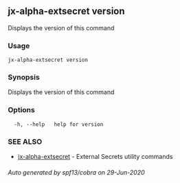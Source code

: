 ## jx-alpha-extsecret version

Displays the version of this command

### Usage

```
jx-alpha-extsecret version
```

### Synopsis

Displays the version of this command

### Options

```
  -h, --help   help for version
```

### SEE ALSO

* [jx-alpha-extsecret](jx-alpha-extsecret.md)	 - External Secrets utility commands

###### Auto generated by spf13/cobra on 29-Jun-2020
